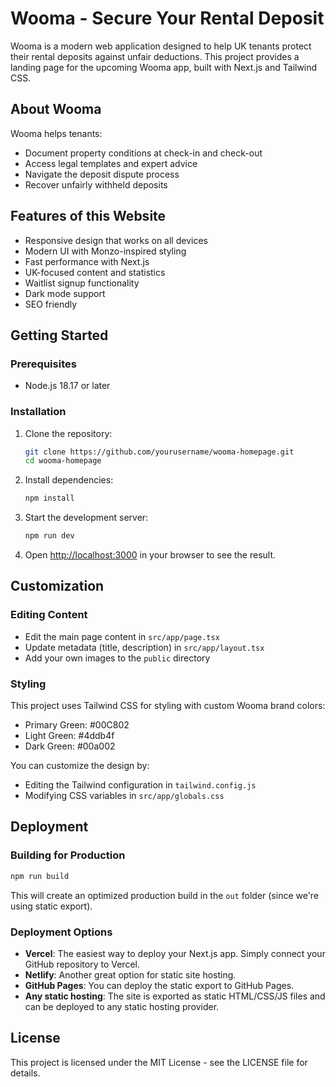 # Wooma - Secure Your Rental Deposit

Wooma is a modern web application designed to help UK tenants protect their rental deposits against unfair deductions. This project provides a landing page for the upcoming Wooma app, built with Next.js and Tailwind CSS.

## About Wooma

Wooma helps tenants:
- Document property conditions at check-in and check-out
- Access legal templates and expert advice
- Navigate the deposit dispute process
- Recover unfairly withheld deposits

## Features of this Website

- Responsive design that works on all devices
- Modern UI with Monzo-inspired styling
- Fast performance with Next.js
- UK-focused content and statistics
- Waitlist signup functionality
- Dark mode support
- SEO friendly

## Getting Started

### Prerequisites

- Node.js 18.17 or later

### Installation

1. Clone the repository:
   ```bash
   git clone https://github.com/yourusername/wooma-homepage.git
   cd wooma-homepage
   ```

2. Install dependencies:
   ```bash
   npm install
   ```

3. Start the development server:
   ```bash
   npm run dev
   ```

4. Open [http://localhost:3000](http://localhost:3000) in your browser to see the result.

## Customization

### Editing Content

- Edit the main page content in `src/app/page.tsx`
- Update metadata (title, description) in `src/app/layout.tsx`
- Add your own images to the `public` directory

### Styling

This project uses Tailwind CSS for styling with custom Wooma brand colors:
- Primary Green: #00C802
- Light Green: #4ddb4f
- Dark Green: #00a002

You can customize the design by:
- Editing the Tailwind configuration in `tailwind.config.js`
- Modifying CSS variables in `src/app/globals.css`

## Deployment

### Building for Production

```bash
npm run build
```

This will create an optimized production build in the `out` folder (since we're using static export).

### Deployment Options

- **Vercel**: The easiest way to deploy your Next.js app. Simply connect your GitHub repository to Vercel.
- **Netlify**: Another great option for static site hosting.
- **GitHub Pages**: You can deploy the static export to GitHub Pages.
- **Any static hosting**: The site is exported as static HTML/CSS/JS files and can be deployed to any static hosting provider.

## License

This project is licensed under the MIT License - see the LICENSE file for details.
